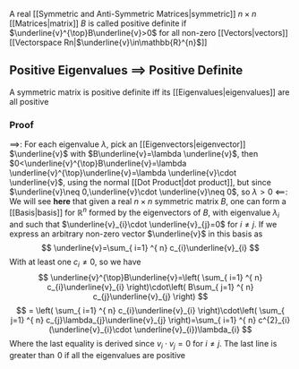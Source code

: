 A real [[Symmetric and Anti-Symmetric Matrices|symmetric]] $n\times n$ [[Matrices|matrix]] $B$ is called positive definite if $\underline{v}^{\top}B\underline{v}>0$ for all non-zero [[Vectors|vectors]] [[Vectorspace Rn|$\underline{v}\in\mathbb{R}^{n}$]]
## Positive Eigenvalues $\implies$ Positive Definite
A symmetric matrix is positive definite iff its [[Eigenvalues|eigenvalues]] are all positive
### Proof
$\implies$:
For each eigenvalue $\lambda$, pick an [[Eigenvectors|eigenvector]] $\underline{v}$ with $B\underline{v}=\lambda \underline{v}$, then $0<\underline{v}^{\top}B\underline{v}=\lambda \underline{v}^{\top}\underline{v}=\lambda \underline{v}\cdot \underline{v}$, using the normal [[Dot Product|dot product]], but since $\underline{v}\neq 0,\underline{v}\cdot \underline{v}\neq 0$, so $\lambda>0$ 
$\impliedby$:
We will see **here** that given a real $n\times n$ symmetric matrix $B$, one can form a [[Basis|basis]] for $\mathbb{R}^{n}$ formed by the eigenvectors of $B$, with eigenvalue $\lambda_{i}$ and such that $\underline{v}_{i}\cdot \underline{v}_{j}=0$ for $i\neq j$. If we express an arbitrary non-zero vector $\underline{v}$ in this basis as
$$
\underline{v}=\sum_{ i=1} ^{ n}  c_{i}\underline{v}_{i}
$$
With at least one $c_{i}\neq 0$, so we have
$$
\underline{v}^{\top}B\underline{v}=\left( \sum_{ i=1} ^{ n}  c_{i}\underline{v}_{i} \right)\cdot\left( B\sum_{ j=1} ^{ n}  c_{j}\underline{v}_{j} \right)
$$
$$
= \left( \sum_{ i=1} ^{ n}  c_{i}\underline{v}_{i} \right)\cdot\left( \sum_{ j=1} ^{ n}  c_{j}\lambda_{j}\underline{v}_{j} \right)=\sum_{ i=1} ^{ n}  c^{2}_{i}(\underline{v}_{i}\cdot \underline{v}_{i})\lambda_{i}
$$
Where the last equality is derived since $v_{i}\cdot v_{j}=0$ for $i\neq j$. The last line is greater than $\hspace{0pt}0$ if all the eigenvalues are positive


